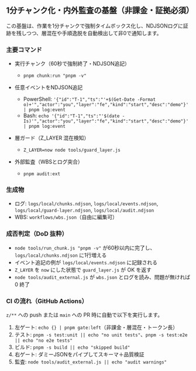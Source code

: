 ## 1分チャンク化・内外監査の基盤（非課金・証拠必須）

この基盤は、作業を1分チャンクで強制タイムボックス化し、NDJSONログに証跡を残しつつ、層混在や手順逸脱を自動検出して非0で通知します。

### 主要コマンド

- 実行チャンク（60秒で強制終了・NDJSON追記）
  - `pnpm chunk:run "pnpm -v"`

- 任意イベントをNDJSON追記
  - PowerShell: `'{"id":"T-1","ts":"'+$(Get-Date -Format o)+'","actor":"you","layer":"fe","kind":"start","desc":"demo"}' | pnpm log:event`
  - Bash: `echo '{"id":"T-1","ts":"'$(date -Is)'","actor":"you","layer":"fe","kind":"start","desc":"demo"}' | pnpm log:event`

- 層ガード（Z_LAYER 混在検知）
  - `Z_LAYER=now node tools/guard_layer.js`

- 外部監査（WBSとログ突合）
  - `pnpm audit:ext`

### 生成物

- ログ: `logs/local/chunks.ndjson`, `logs/local/events.ndjson`, `logs/local/guard-layer.ndjson`, `logs/local/audit.ndjson`
- WBS: `workflows/wbs.json`（自由に編集可）

### 成否判定（DoD 抜粋）

- `node tools/run_chunk.js "pnpm -v"` が60秒以内に完了し、`logs/local/chunks.ndjson` に1行増える
- イベント追記の例が `logs/local/events.ndjson` に記録される
- `Z_LAYER` を `now` にした状態で `guard_layer.js` が OK を返す
- `node tools/audit_external.js` が `wbs.json` とログを読み、問題が無ければ 0 終了

### CI の流れ（GitHub Actions）

`z/**` への push または `main` への PR 時に自動で以下を実行します。

1) 左ゲート: `echo {} | pnpm gate:left`（非課金・層混在・トークン長）
2) テスト: `pnpm -s test:unit || echo "no unit tests"`、`pnpm -s test:e2e || echo "no e2e tests"`
3) ビルド: `pnpm -s build || echo "skipped build"`
4) 右ゲート: ダミーJSONをパイプしてスキーマ＋品質検証
5) 監査: `node tools/audit_external.js || echo "audit warnings"`


